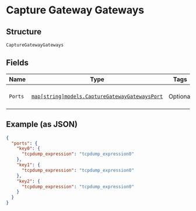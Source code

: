 
# Capture Gateway Gateways

## Structure

`CaptureGatewayGateways`

## Fields

| Name | Type | Tags | Description |
|  --- | --- | --- | --- |
| `Ports` | [`map[string]models.CaptureGatewayGatewaysPort`](../../doc/models/capture-gateway-gateways-port.md) | Optional | Property key is the port ID |

## Example (as JSON)

```json
{
  "ports": {
    "key0": {
      "tcpdump_expression": "tcpdump_expression0"
    },
    "key1": {
      "tcpdump_expression": "tcpdump_expression0"
    },
    "key2": {
      "tcpdump_expression": "tcpdump_expression0"
    }
  }
}
```


